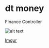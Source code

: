 # dt money
Finance Controller

![alt text](https://natahouse.com/static/a7226e980cdd03e0ea4400310225cf55/e2ca6/react_js.jpg)

[Imgur](https://natahouse.com/static/a7226e980cdd03e0ea4400310225cf55/e2ca6/react_js.jpg)

